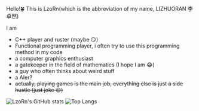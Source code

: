Hello!:four_leaf_clover: This is LzoRn(which is the abbreviation of my name, LIZHUORAN 李卓然) 

I am
- C++ player and ruster (maybe :smirk:)  
- Functional programming player, i often try to use this programming method in my code
- a computer graphics enthusiast
- a gatekeeper in the field of mathematics (I hope I am :joy:)
- a guy who often thinks about weird stuff
- a AIer?
- ~~actually, playing games is the main job, everything else is just a side hustle (just joke :wink:)~~


![LzoRn's GitHub stats](https://github-readme-stats.vercel.app/api?username=sun0225SUN&hide_title=true&hide_border=true&show_icons=trueline_height=21&text_color=000&icon_color=000&bg_color=0,ea6161,ffc64d,fffc4d,52fa5a&theme=graywhite)
![Top Langs](https://github-readme-stats.vercel.app/api/top-langs/?username=sun0225SUN&hide_title=true&hide_border=true&layout=compact&langs_count=6&text_color=000&icon_color=fff&bg_color=0,52fa5a,4dfcff,c64dff&theme=graywhite)
